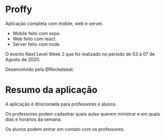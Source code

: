 # Proffy

Aplicação completa com mobile, web e server.

- Mobile feito com expo.
- Web feito com react.
- Server feito com node.

O evento Next Level Week 2 que foi realizado no periodo de 03 à 07 de Agosto de 2020.

Desenvolvido pela @Rocketseat.

# Resumo da aplicação 

A aplicação é direcionada para professores e alunos.

Os professores podem cadastrar quais aulas querem ministrar e em quais dias e horários da semana.

Os alunos podem entrar em contato com os professores.
